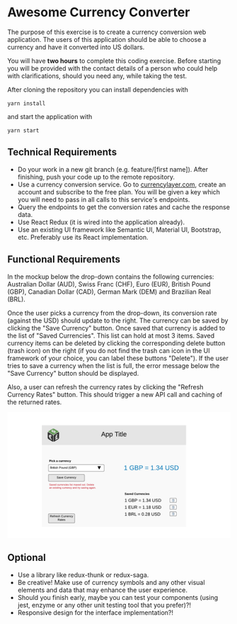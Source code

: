 # Awesome Currency Converter

The purpose of this exercise is to create a currency conversion web application. The users of this application should be able to choose a currency and have it converted into US dollars.

You will have **two hours** to complete this coding exercise. Before starting you will be provided with the contact details of a person who could help with clarifications, should you need any, while taking the test.

After cloning the repository you can install dependencies with
```
yarn install
```
and start the application with
```
yarn start
```


## Technical Requirements

* Do your work in a new git branch (e.g. feature/[first name]). After finishing, push your code up to the remote repository.
* Use a currency conversion service. Go to <a href='https://currencylayer.com/' target='_blank'>currencylayer.com</a>, create an account and subscribe to the free plan. You will be given a key which you will need to pass in all calls to this service's endpoints.
* Query the endpoints to get the conversion rates and cache the response data. 
* Use React Redux (it is wired into the application already).
* Use an existing UI framework like Semantic UI, Material UI, Bootstrap, etc. Preferably use its React implementation.

## Functional Requirements
In the mockup below the drop-down contains the following currencies: Australian Dollar (AUD), Swiss Franc (CHF), Euro (EUR), British Pound (GBP), Canadian Dollar (CAD), German Mark (DEM) and Brazilian Real (BRL).

Once the user picks a currency from the drop-down, its conversion rate (against the USD) should update to the right. The currency can be saved by clicking the "Save Currency" button. Once saved that currency is added to the list of "Saved Currencies". This list can hold at most 3 items. Saved currency items can be deleted by clicking the corresponding delete button (trash icon) on the right (if you do not find the trash can icon in the UI framework of your choice, you can  label these buttons "Delete"). If the user tries to save a currency when the list is full, the error message below the "Save Currency" button should be displayed.

Also, a user can refresh the currency rates by clicking the "Refresh Currency Rates" button. This should trigger a new API call and caching of the returned rates.

![UI Mockup](./docs/Currency%20Converter%20Mockup.png "UI Mockup")


## Optional
* Use a library like redux-thunk or redux-saga.
* Be creative! Make use of currency symbols and any other visual elements and data that may enhance the user experience.
* Should you finish early, maybe you can test your components (using jest, enzyme or any other unit testing tool that you prefer)?! 
* Responsive design for the interface implementation?!